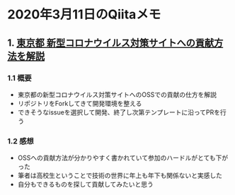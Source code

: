 # 2020年3月11日のQiitaメモ

## 1. [東京都 新型コロナウイルス対策サイトへの貢献方法を解説](https://qiita.com/FPC_COMMUNITY/items/b9cc072813dc2231b2b2)

### 1.1 概要

- 東京都の新型コロナウイルス対策サイトへのOSSでの貢献の仕方を解説
- リポジトリをForkしてきて開発環境を整える
- できそうなissueを選択して開発、終了し次第テンプレートに沿ってPRを行う

### 1.2 感想

- OSSへの貢献方法が分かりやすく書かれていて参加のハードルがとても下がった
- 筆者は高校生ということで技術の世界に年上も年下も関係ないと実感した
- 自分もできるものを探して貢献してみたいと思う

